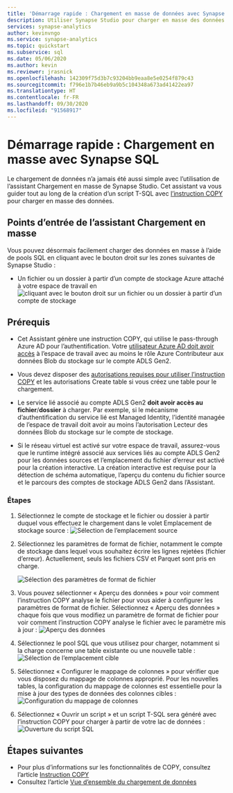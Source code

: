 ```yaml
---
title: 'Démarrage rapide : Chargement en masse de données avec Synapse SQL'
description: Utiliser Synapse Studio pour charger en masse des données dans Synapse SQL
services: synapse-analytics
author: kevinvngo
ms.service: synapse-analytics
ms.topic: quickstart
ms.subservice: sql
ms.date: 05/06/2020
ms.author: kevin
ms.reviewer: jrasnick
ms.openlocfilehash: 142309f75d3b7c93204bb9eaa8e5e0254f879c43
ms.sourcegitcommit: f796e1b7b46eb9a9b5c104348a673ad41422ea97
ms.translationtype: HT
ms.contentlocale: fr-FR
ms.lasthandoff: 09/30/2020
ms.locfileid: "91568917"
---
```

# <a name="quickstart-bulk-loading-with-synapse-sql"></a>Démarrage rapide : Chargement en masse avec Synapse SQL

Le chargement de données n’a jamais été aussi simple avec l’utilisation de l’assistant Chargement en masse de Synapse Studio. Cet assistant va vous guider tout au long de la création d’un script T-SQL avec [l’instruction COPY](https://docs.microsoft.com/sql/t-sql/statements/copy-into-transact-sql?view=azure-sqldw-latest) pour charger en masse des données. 

## <a name="entry-points-to-the-bulk-load-wizard"></a>Points d’entrée de l’assistant Chargement en masse

Vous pouvez désormais facilement charger des données en masse à l’aide de pools SQL en cliquant avec le bouton droit sur les zones suivantes de Synapse Studio :

- Un fichier ou un dossier à partir d’un compte de stockage Azure attaché à votre espace de travail en ![cliquant avec le bouton droit sur un fichier ou un dossier à partir d’un compte de stockage](./sql/media/bulk-load/bulk-load-entry-point-0.png)

## <a name="prerequisites"></a>Prérequis

- Cet Assistant génère une instruction COPY, qui utilise le pass-through Azure AD pour l’authentification. Votre [utilisateur Azure AD doit avoir accès](https://docs.microsoft.com/azure/synapse-analytics/sql-data-warehouse/quickstart-bulk-load-copy-tsql-examples#d-azure-active-directory-authentication-aad) à l’espace de travail avec au moins le rôle Azure Contributeur aux données Blob du stockage sur le compte ADLS Gen2.

- Vous devez disposer des [autorisations requises pour utiliser l’instruction COPY](https://docs.microsoft.com/sql/t-sql/statements/copy-into-transact-sql?view=azure-sqldw-latest#permissions) et les autorisations Create table si vous créez une table pour le chargement.

- Le service lié associé au compte ADLS Gen2 **doit avoir accès au fichier**/**dossier** à charger. Par exemple, si le mécanisme d’authentification du service lié est Managed Identity, l’identité managée de l’espace de travail doit avoir au moins l’autorisation Lecteur des données Blob du stockage sur le compte de stockage.

- Si le réseau virtuel est activé sur votre espace de travail, assurez-vous que le runtime intégré associé aux services liés au compte ADLS Gen2 pour les données sources et l’emplacement du fichier d’erreur est activé pour la création interactive. La création interactive est requise pour la détection de schéma automatique, l’aperçu du contenu du fichier source et le parcours des comptes de stockage ADLS Gen2 dans l’Assistant.

### <a name="steps"></a>Étapes

1. Sélectionnez le compte de stockage et le fichier ou dossier à partir duquel vous effectuez le chargement dans le volet Emplacement de stockage source : ![Sélection de l’emplacement source](./sql/media/bulk-load/bulk-load-source-location.png)

2. Sélectionnez les paramètres de format de fichier, notamment le compte de stockage dans lequel vous souhaitez écrire les lignes rejetées (fichier d’erreur). Actuellement, seuls les fichiers CSV et Parquet sont pris en charge.

    ![Sélection des paramètres de format de fichier](./sql/media/bulk-load/bulk-load-file-format-settings.png)

3. Vous pouvez sélectionner « Aperçu des données » pour voir comment l’instruction COPY analyse le fichier pour vous aider à configurer les paramètres de format de fichier. Sélectionnez « Aperçu des données » chaque fois que vous modifiez un paramètre de format de fichier pour voir comment l’instruction COPY analyse le fichier avec le paramètre mis à jour : ![Aperçu des données](./sql/media/bulk-load/bulk-load-file-format-settings-preview-data.png) 

4. Sélectionnez le pool SQL que vous utilisez pour charger, notamment si la charge concerne une table existante ou une nouvelle table : ![Sélection de l’emplacement cible](./sql/media/bulk-load/bulk-load-target-location.png)

5. Sélectionnez « Configurer le mappage de colonnes » pour vérifier que vous disposez du mappage de colonnes approprié. Pour les nouvelles tables, la configuration du mappage de colonnes est essentielle pour la mise à jour des types de données des colonnes cibles : ![Configuration du mappage de colonnes](./sql/media/bulk-load/bulk-load-target-location-column-mapping.png)

6. Sélectionnez « Ouvrir un script » et un script T-SQL sera généré avec l’instruction COPY pour charger à partir de votre lac de données : ![Ouverture du script SQL](./sql/media/bulk-load/bulk-load-target-final-script.png)

## <a name="next-steps"></a>Étapes suivantes

- Pour plus d’informations sur les fonctionnalités de COPY, consultez l’article [Instruction COPY](https://docs.microsoft.com/sql/t-sql/statements/copy-into-transact-sql?view=azure-sqldw-latest#syntax)
- Consultez l’article [Vue d’ensemble du chargement de données](https://docs.microsoft.com/azure/synapse-analytics/sql-data-warehouse/design-elt-data-loading#what-is-elt)
